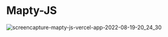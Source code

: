 # Mapty-JS

![screencapture-mapty-js-vercel-app-2022-08-19-20_24_30](https://user-images.githubusercontent.com/90088021/185653185-c5744e40-2855-4626-9709-56dd999c3e4d.png)
